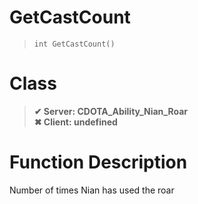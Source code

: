 # GetCastCount
> `int GetCastCount()`
# Class
> __✔ Server: CDOTA_Ability_Nian_Roar__  
> __✖ Client: undefined__  
# Function Description
Number of times Nian has used the roar
